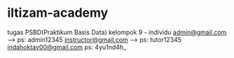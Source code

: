 # iltizam-academy

tugas PSBD(Praktikum Basis Data) kelompok 9 - individu
admin@gmail.com --> ps: admin12345
instructor@gmail.com --> ps: tutor12345
indahoktav00@gmail.com ps: 4yu1nd4h\_
